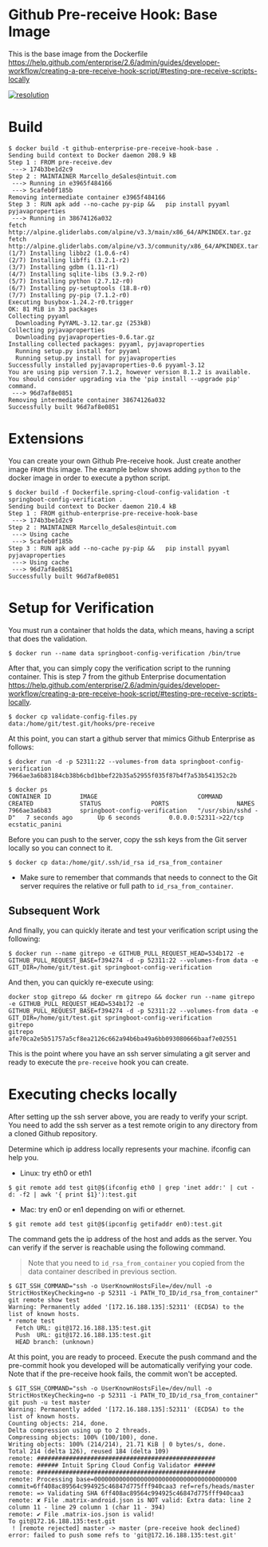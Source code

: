 # Github Pre-receive Hook: Base Image

This is the base image from the Dockerfile https://help.github.com/enterprise/2.6/admin/guides/developer-workflow/creating-a-pre-receive-hook-script/#testing-pre-receive-scripts-locally

[![resolution](http://dockeri.co/image/marcellodesales/github-enterprise-prereceive-hook-base "Github Enterprise Pre-Receive Hook Base Image")](https://hub.docker.com/r/intuit/spring-cloud-config-validator/)

# Build

```
$ docker build -t github-enterprise-pre-receive-hook-base .
Sending build context to Docker daemon 208.9 kB
Step 1 : FROM pre-receive.dev
 ---> 174b3be1d2c9
Step 2 : MAINTAINER Marcello_deSales@intuit.com
 ---> Running in e3965f484166
 ---> 5cafeb0f185b
Removing intermediate container e3965f484166
Step 3 : RUN apk add --no-cache py-pip &&   pip install pyyaml pyjavaproperties
 ---> Running in 38674126a032
fetch http://alpine.gliderlabs.com/alpine/v3.3/main/x86_64/APKINDEX.tar.gz
fetch http://alpine.gliderlabs.com/alpine/v3.3/community/x86_64/APKINDEX.tar.gz
(1/7) Installing libbz2 (1.0.6-r4)
(2/7) Installing libffi (3.2.1-r2)
(3/7) Installing gdbm (1.11-r1)
(4/7) Installing sqlite-libs (3.9.2-r0)
(5/7) Installing python (2.7.12-r0)
(6/7) Installing py-setuptools (18.8-r0)
(7/7) Installing py-pip (7.1.2-r0)
Executing busybox-1.24.2-r0.trigger
OK: 81 MiB in 33 packages
Collecting pyyaml
  Downloading PyYAML-3.12.tar.gz (253kB)
Collecting pyjavaproperties
  Downloading pyjavaproperties-0.6.tar.gz
Installing collected packages: pyyaml, pyjavaproperties
  Running setup.py install for pyyaml
  Running setup.py install for pyjavaproperties
Successfully installed pyjavaproperties-0.6 pyyaml-3.12
You are using pip version 7.1.2, however version 8.1.2 is available.
You should consider upgrading via the 'pip install --upgrade pip' command.
 ---> 96d7af8e0851
Removing intermediate container 38674126a032
Successfully built 96d7af8e0851
```

# Extensions

You can create your own Github Pre-receive hook. Just create another image `FROM` this image.
The example below shows adding `python` to the docker image in order to execute a python script.

```
$ docker build -f Dockerfile.spring-cloud-config-validation -t springboot-config-verification . 
Sending build context to Docker daemon 210.4 kB
Step 1 : FROM github-enterprise-pre-receive-hook-base
 ---> 174b3be1d2c9
Step 2 : MAINTAINER Marcello_deSales@intuit.com
 ---> Using cache
 ---> 5cafeb0f185b
Step 3 : RUN apk add --no-cache py-pip &&   pip install pyyaml pyjavaproperties
 ---> Using cache
 ---> 96d7af8e0851
Successfully built 96d7af8e0851
```

# Setup for Verification

You must run a container that holds the data, which means, having a script that does the validation.

```
$ docker run --name data springboot-config-verification /bin/true
```

After that, you can simply copy the verification script to the running container. This is step 7 from the
github Enterprise documentation https://help.github.com/enterprise/2.6/admin/guides/developer-workflow/creating-a-pre-receive-hook-script/#testing-pre-receive-scripts-locally.

```
$ docker cp validate-config-files.py data:/home/git/test.git/hooks/pre-receive
```

At this point, you can start a github server that mimics Github Enterprise as follows:

```
$ docker run -d -p 52311:22 --volumes-from data springboot-config-verification 
7966ae3a6b83184cb38b6cbd1bbef22b35a52955f035f87b4f7a53b541352c2b

$ docker ps
CONTAINER ID        IMAGE                            COMMAND               CREATED             STATUS              PORTS                   NAMES
7966ae3a6b83        springboot-config-verification   "/usr/sbin/sshd -D"   7 seconds ago       Up 6 seconds        0.0.0.0:52311->22/tcp   ecstatic_panini
```

Before you can push to the server, copy the ssh keys from the Git server locally so you can connect to it.

```
$ docker cp data:/home/git/.ssh/id_rsa id_rsa_from_container
```

* Make sure to remember that commands that needs to connect to the Git server requires the relative or full path to `id_rsa_from_container`.

## Subsequent Work

And finally, you can quickly iterate and test your verification script using the following:

```
$ docker run --name gitrepo -e GITHUB_PULL_REQUEST_HEAD=534b172 -e GITHUB_PULL_REQUEST_BASE=f394274 -d -p 52311:22 --volumes-from data -e GIT_DIR=/home/git/test.git springboot-config-verification
```

And then, you can quickly re-execute using:

```
docker stop gitrepo && docker rm gitrepo && docker run --name gitrepo -e GITHUB_PULL_REQUEST_HEAD=534b172 -e GITHUB_PULL_REQUEST_BASE=f394274 -d -p 52311:22 --volumes-from data -e GIT_DIR=/home/git/test.git springboot-config-verification
gitrepo
gitrepo
afe70ca2e5b51757a5cf8ea2126c662a94b6ba49a6bb093080666baaf7e02551
```

This is the point where you have an ssh server simulating a git server and ready to execute the `pre-receive` hook you can create.

# Executing checks locally

After setting up the ssh server above, you are ready to verify your script. You need to add the ssh server as a test remote origin to any directory from a cloned Github repository.

Determine which ip address locally represents your machine. ifconfig can help you.

* Linux: try eth0 or eth1

```
$ git remote add test git@$(ifconfig eth0 | grep 'inet addr:' | cut -d: -f2 | awk '{ print $1}'):test.git
```

* Mac: try en0 or en1 depending on wifi or ethernet.

```
$ git remote add test git@$(ipconfig getifaddr en0):test.git
```

The command gets the ip address of the host and adds as the server. You can verify if the server is reachable using the following command.

> Note that you need to `id_rsa_from_container` you copied from the data container described in previous section.

```
$ GIT_SSH_COMMAND="ssh -o UserKnownHostsFile=/dev/null -o StrictHostKeyChecking=no -p 52311 -i PATH_TO_ID/id_rsa_from_container" git remote show test
Warning: Permanently added '[172.16.188.135]:52311' (ECDSA) to the list of known hosts.
* remote test
  Fetch URL: git@172.16.188.135:test.git
  Push  URL: git@172.16.188.135:test.git
  HEAD branch: (unknown)
```

At this point, you are ready to proceed. Execute the push command and the pre-commit hook you developed will be automatically verifying your code. Note that if the pre-receive hook fails, the commit won't be accepted.

```
$ GIT_SSH_COMMAND="ssh -o UserKnownHostsFile=/dev/null -o StrictHostKeyChecking=no -p 52311 -i PATH_TO_ID/id_rsa_from_container" git push -u test master        
Warning: Permanently added '[172.16.188.135]:52311' (ECDSA) to the list of known hosts.
Counting objects: 214, done.
Delta compression using up to 2 threads.
Compressing objects: 100% (100/100), done.
Writing objects: 100% (214/214), 21.71 KiB | 0 bytes/s, done.
Total 214 (delta 126), reused 184 (delta 109)
remote: ##################################################
remote: ###### Intuit Spring Cloud Config Validator ######
remote: ##################################################
remote: Processing base=0000000000000000000000000000000000000000 commit=6ff408ac89564c994925c46847d775fff940caa3 ref=refs/heads/master
remote: => Validating SHA 6ff408ac89564c994925c46847d775fff940caa3
remote: ✘ File .matrix-android.json is NOT valid: Extra data: line 2 column 11 - line 29 column 1 (char 11 - 394)
remote: ✔ File .matrix-ios.json is valid!
To git@172.16.188.135:test.git
 ! [remote rejected] master -> master (pre-receive hook declined)
error: failed to push some refs to 'git@172.16.188.135:test.git'
```
